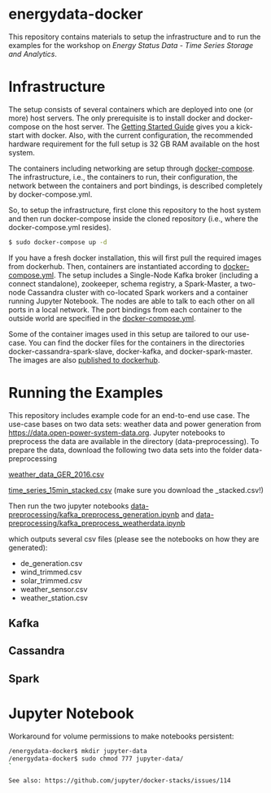 # energydata-docker

This repository contains materials to setup the infrastructure and to run the examples for the workshop on _Energy Status Data - Time Series Storage and Analytics_.

# Infrastructure

The setup consists of several containers which are deployed into one (or more) host servers. The only prerequisite is to install docker and docker-compose on the host server. The [Getting Started Guide](https://docs.docker.com/get-started/) gives you a kick-start with docker. Also, with the current configuration, the recommended hardware requirement for the full setup is 32 GB RAM available on the host system.

The containers including networking are setup through [docker-compose](https://docs.docker.com/compose/). The infrastructure, i.e., the containers to run, their configuration, the network between the containers and port bindings, is described completely by docker-compose.yml.

So, to setup the infrastructure, first clone this repository to the host system and then run docker-compose inside the cloned repository (i.e., where the docker-compose.yml resides).

```bash
$ sudo docker-compose up -d
```

If you have a fresh docker installation, this will first pull the required images from dockerhub. Then, containers are instantiated according to [docker-compose.yml](docker-compose.yml). The setup includes a Single-Node Kafka broker (including a connect standalone), zookeeper, schema registry, a Spark-Master, a two-node Cassandra cluster with co-located Spark workers and a container running Jupyter Notebook. The nodes are able to talk to each other on all ports in a local network. The port bindings from each container to the outside world are specified in the [docker-compose.yml](docker-compose.yml).

Some of the container images used in this setup are tailored to our use-case. You can find the docker files for the containers in the directories docker-cassandra-spark-slave, docker-kafka, and docker-spark-master. The images are also [published to dockerhub](https://hub.docker.com/u/holtri/).

# Running the Examples

This repository includes example code for an end-to-end use case. The use-case bases on two data sets: weather data and power generation from https://data.open-power-system-data.org. Jupyter notebooks to preprocess the data are available in the directory (data-preprocessing). To prepare the data, download the following two data sets into the folder data-preprocessing

[weather_data_GER_2016.csv](https://data.open-power-system-data.org/weather_data/)

[time_series_15min_stacked.csv](https://data.open-power-system-data.org/time_series/) (make sure you download the \_stacked.csv!)

Then run the two jupyter notebooks [data-preprocessing/kafka_preprocess_generation.ipynb](data-preprocessing/kafka_preprocess_generation.ipynb) and [data-preprocessing/kafka_preprocess_weatherdata.ipynb](data-preprocessing/kafka_preprocess_weatherdata.ipynb)

which outputs several csv files (please see the notebooks on how they are generated):

* de_generation.csv
* wind_trimmed.csv
* solar_trimmed.csv
* weather_sensor.csv
* weather_station.csv

## Kafka

## Cassandra

## Spark

# Jupyter Notebook

Workaround for volume permissions to make notebooks persistent:

```bash
/energydata-docker$ mkdir jupyter-data
/energydata-docker$ sudo chmod 777 jupyter-data/
`

See also: https://github.com/jupyter/docker-stacks/issues/114
